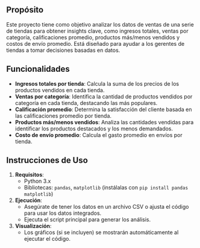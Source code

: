 ## Propósito
Este proyecto tiene como objetivo analizar los datos de ventas de una serie de tiendas para obtener insights clave, como ingresos totales, ventas por categoría, calificaciones promedio, productos más/menos vendidos y costos de envío promedio. Está diseñado para ayudar a los gerentes de tiendas a tomar decisiones basadas en datos.

## Funcionalidades
- **Ingresos totales por tienda**: Calcula la suma de los precios de los productos vendidos en cada tienda.
- **Ventas por categoría**: Identifica la cantidad de productos vendidos por categoría en cada tienda, destacando las más populares.
- **Calificación promedio**: Determina la satisfacción del cliente basada en las calificaciones promedio por tienda.
- **Productos más/menos vendidos**: Analiza las cantidades vendidas para identificar los productos destacados y los menos demandados.
- **Costo de envío promedio**: Calcula el gasto promedio en envíos por tienda.

## Instrucciones de Uso
1. **Requisitos**:
   - Python 3.x
   - Bibliotecas: `pandas`, `matplotlib` (instálalas con `pip install pandas matplotlib`)
2. **Ejecución**:
   - Asegúrate de tener los datos en un archivo CSV o ajusta el código para usar los datos integrados.
   - Ejecuta el script principal para generar los análisis.
3. **Visualización**:
   - Los gráficos (si se incluyen) se mostrarán automáticamente al ejecutar el código.
